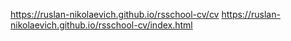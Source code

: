 https://ruslan-nikolaevich.github.io/rsschool-cv/cv
https://ruslan-nikolaevich.github.io/rsschool-cv/index.html